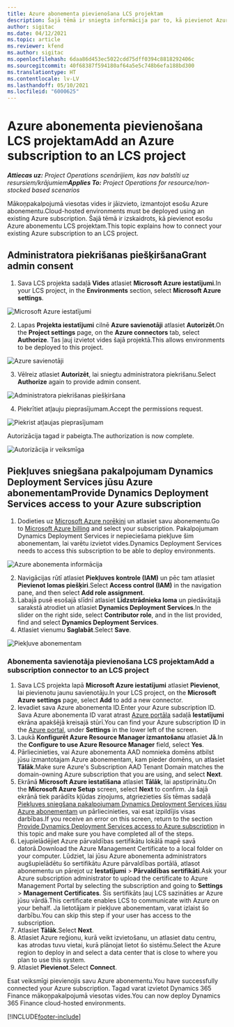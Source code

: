 ```yaml
---
title: Azure abonementa pievienošana LCS projektam
description: Šajā tēmā ir sniegta informācija par to, kā pievienot Azure abonementu LCS projektam.
author: sigitac
ms.date: 04/12/2021
ms.topic: article
ms.reviewer: kfend
ms.author: sigitac
ms.openlocfilehash: 6daa86d453ec5022cdd75dff0394c8818292406c
ms.sourcegitcommit: 40f68387f594180af64a5e5c748b6efa188bd300
ms.translationtype: HT
ms.contentlocale: lv-LV
ms.lasthandoff: 05/10/2021
ms.locfileid: "6000625"
---
```

# <a name="add-an-azure-subscription-to-an-lcs-project"></a><span data-ttu-id="99d8f-103">Azure abonementa pievienošana LCS projektam</span><span class="sxs-lookup"><span data-stu-id="99d8f-103">Add an Azure subscription to an LCS project</span></span>

<span data-ttu-id="99d8f-104">_**Attiecas uz:** Project Operations scenārijiem, kas nav balstīti uz resursiem/krājumiem_</span><span class="sxs-lookup"><span data-stu-id="99d8f-104">_**Applies To:** Project Operations for resource/non-stocked based scenarios_</span></span>

<span data-ttu-id="99d8f-105">Mākoņpakalpojumā viesotas vides ir jāizvieto, izmantojot esošu Azure abonementu.</span><span class="sxs-lookup"><span data-stu-id="99d8f-105">Cloud-hosted environments must be deployed using an existing Azure subscription.</span></span> <span data-ttu-id="99d8f-106">Šajā tēmā ir izskaidrots, kā pievienot esošu Azure abonementu LCS projektam.</span><span class="sxs-lookup"><span data-stu-id="99d8f-106">This topic explains how to connect your existing Azure subscription to an LCS project.</span></span> 

## <a name="grant-admin-consent"></a><span data-ttu-id="99d8f-107">Administratora piekrišanas piešķiršana</span><span class="sxs-lookup"><span data-stu-id="99d8f-107">Grant admin consent</span></span>

1. <span data-ttu-id="99d8f-108">Sava LCS projekta sadaļā **Vides** atlasiet **Microsoft Azure iestatījumi**.</span><span class="sxs-lookup"><span data-stu-id="99d8f-108">In your LCS project, in the **Environments** section, select **Microsoft Azure settings**.</span></span>

![Microsoft Azure iestatījumi](./media/1MicrosoftAzureSettings.png)

2. <span data-ttu-id="99d8f-110">Lapas **Projekta iestatījumi** cilnē **Azure savienotāji** atlasiet **Autorizēt**.</span><span class="sxs-lookup"><span data-stu-id="99d8f-110">On the **Project settings** page, on the **Azure connectors** tab, select **Authorize**.</span></span> <span data-ttu-id="99d8f-111">Tas ļauj izvietot vides šajā projektā.</span><span class="sxs-lookup"><span data-stu-id="99d8f-111">This allows environments to be deployed to this project.</span></span>

![Azure savienotāji](./media/2AzureConnectors.png)

3. <span data-ttu-id="99d8f-113">Vēlreiz atlasiet **Autorizēt**, lai sniegtu administratora piekrišanu.</span><span class="sxs-lookup"><span data-stu-id="99d8f-113">Select **Authorize** again to provide admin consent.</span></span>

![Administratora piekrišanas piešķiršana](./media/3GrantAdminConsent.png)

4. <span data-ttu-id="99d8f-115">Piekrītiet atļauju pieprasījumam.</span><span class="sxs-lookup"><span data-stu-id="99d8f-115">Accept the permissions request.</span></span>

![Piekrist atļaujas pieprasījumam](./media/4AcceptPermissionRequest.png)

<span data-ttu-id="99d8f-117">Autorizācija tagad ir pabeigta.</span><span class="sxs-lookup"><span data-stu-id="99d8f-117">The authorization is now complete.</span></span> 

![Autorizācija ir veiksmīga](./media/5AuthorizationComplete.png)

## <a name="provide-dynamics-deployment-services-access-to-your-azure-subscription"></a><a name="provide"></a><span data-ttu-id="99d8f-119">Piekļuves sniegšana pakalpojumam Dynamics Deployment Services jūsu Azure abonementam</span><span class="sxs-lookup"><span data-stu-id="99d8f-119">Provide Dynamics Deployment Services access to your Azure subscription</span></span>

1. <span data-ttu-id="99d8f-120">Dodieties uz [Microsoft Azure norēķini](https://portal.azure.com/#blade/Microsoft\_Azure\_Billing/SubscriptionsBlade) un atlasiet savu abonementu.</span><span class="sxs-lookup"><span data-stu-id="99d8f-120">Go to [Microsoft Azure billing](https://portal.azure.com/#blade/Microsoft\_Azure\_Billing/SubscriptionsBlade) and select your subscription.</span></span> <span data-ttu-id="99d8f-121">Pakalpojumam Dynamics Deployment Services ir nepieciešama piekļuve šim abonementam, lai varētu izvietot vides.</span><span class="sxs-lookup"><span data-stu-id="99d8f-121">Dynamics Deployment Services needs to access this subscription to be able to deploy environments.</span></span>

![Azure abonementa informācija](./media/6AzureSubscription.png)

2. <span data-ttu-id="99d8f-123">Navigācijas rūtī atlasiet **Piekļuves kontrole (IAM)** un pēc tam atlasiet **Pievienot lomas piešķiri**.</span><span class="sxs-lookup"><span data-stu-id="99d8f-123">Select **Access control (IAM)** in the navigation pane, and then select **Add role assignment**.</span></span>
3. <span data-ttu-id="99d8f-124">Labajā pusē esošajā slīdnī atlasiet **Līdzstrādnieka loma** un piedāvātajā sarakstā atrodiet un atlasiet **Dynamics Deployment Services**.</span><span class="sxs-lookup"><span data-stu-id="99d8f-124">In the slider on the right side, select **Contributor role**, and in the list provided, find and select **Dynamics Deployment Services**.</span></span> 
4. <span data-ttu-id="99d8f-125">Atlasiet vienumu **Saglabāt**.</span><span class="sxs-lookup"><span data-stu-id="99d8f-125">Select **Save**.</span></span>

![Piekļuve abonementam](./media/7SubscriptionAccess.png)

### <a name="add-a-subscription-connector-to-an-lcs-project"></a><span data-ttu-id="99d8f-127">Abonementa savienotāja pievienošana LCS projektam</span><span class="sxs-lookup"><span data-stu-id="99d8f-127">Add a subscription connector to an LCS project</span></span>

1. <span data-ttu-id="99d8f-128">Sava LCS projekta lapā **Microsoft Azure iestatījumi** atlasiet **Pievienot**, lai pievienotu jaunu savienotāju.</span><span class="sxs-lookup"><span data-stu-id="99d8f-128">In your LCS project, on the **Microsoft Azure settings** page, select **Add** to add a new connector.</span></span>
2. <span data-ttu-id="99d8f-129">Ievadiet sava Azure abonementa ID.</span><span class="sxs-lookup"><span data-stu-id="99d8f-129">Enter your Azure subscription ID.</span></span> <span data-ttu-id="99d8f-130">Sava Azure abonementa ID varat atrast [Azure portāla](https://ms.portal.azure.com/) sadaļā **Iestatījumi** ekrāna apakšējā kreisajā stūrī.</span><span class="sxs-lookup"><span data-stu-id="99d8f-130">You can find your Azure subscription ID in the [Azure portal](https://ms.portal.azure.com/), under  **Settings**  in the lower left of the screen.</span></span>
3. <span data-ttu-id="99d8f-131">Laukā **Konfigurēt Azure Resource Manager izmantošanu** atlasiet **Jā**.</span><span class="sxs-lookup"><span data-stu-id="99d8f-131">In the **Configure to use Azure Resource Manager** field, select **Yes**.</span></span>
4. <span data-ttu-id="99d8f-132">Pārliecinieties, vai Azure abonementa AAD nomnieka domēns atbilst jūsu izmantotajam Azure abonementam, kam pieder domēns, un atlasiet **Tālāk**.</span><span class="sxs-lookup"><span data-stu-id="99d8f-132">Make sure Azure's Subscription AAD Tenant Domain matches the domain-owning Azure subscription that you are using, and select **Next**.</span></span>
5. <span data-ttu-id="99d8f-133">Ekrānā **Microsoft Azure iestatīšana** atlasiet **Tālāk**, lai apstiprinātu.</span><span class="sxs-lookup"><span data-stu-id="99d8f-133">On the **Microsoft Azure Setup** screen, select **Next** to confirm.</span></span> <span data-ttu-id="99d8f-134">Ja šajā ekrānā tiek parādīts kļūdas ziņojums, atgriezieties šīs tēmas sadaļā [Piekļuves sniegšana pakalpojumam Dynamics Deployment Services jūsu Azure abonementam](#provide) un pārliecinieties, vai esat izpildījis visas darbības.</span><span class="sxs-lookup"><span data-stu-id="99d8f-134">If you receive an error on this screen, return to the section [Provide Dynamics Deployment Services access to Azure subscription](#provide) in this topic and make sure you have completed all of the steps.</span></span>
6. <span data-ttu-id="99d8f-135">Lejupielādējiet Azure pārvaldības sertifikātu lokālā mapē savā datorā.</span><span class="sxs-lookup"><span data-stu-id="99d8f-135">Download the Azure Management Certificate to a local folder on your computer.</span></span> <span data-ttu-id="99d8f-136">Lūdziet, lai jūsu Azure abonementa administrators augšupielādētu šo sertifikātu Azure pārvaldības portālā, atlasot abonementu un pārejot uz **Iestatījumi** > **Pārvaldības sertifikāti**.</span><span class="sxs-lookup"><span data-stu-id="99d8f-136">Ask your Azure subscription administrator to upload the certificate to Azure Management Portal by selecting the subscription and going to **Settings** > **Management Certificates**.</span></span> <span data-ttu-id="99d8f-137">Šis sertifikāts ļauj LCS sazināties ar Azure jūsu vārdā.</span><span class="sxs-lookup"><span data-stu-id="99d8f-137">This certificate enables LCS to communicate with Azure on your behalf.</span></span> <span data-ttu-id="99d8f-138">Ja lietotājam ir piekļuve abonementam, varat izlaist šo darbību.</span><span class="sxs-lookup"><span data-stu-id="99d8f-138">You can skip this step if your user has access to the subscription.</span></span>
7. <span data-ttu-id="99d8f-139">Atlasiet **Tālāk**.</span><span class="sxs-lookup"><span data-stu-id="99d8f-139">Select  **Next**.</span></span>
8. <span data-ttu-id="99d8f-140">Atlasiet Azure reģionu, kurā veikt izvietošanu, un atlasiet datu centru, kas atrodas tuvu vietai, kurā plānojat lietot šo sistēmu.</span><span class="sxs-lookup"><span data-stu-id="99d8f-140">Select the Azure region to deploy in and select a data center that is close to where you plan to use this system.</span></span>
9.  <span data-ttu-id="99d8f-141">Atlasiet **Pievienot**.</span><span class="sxs-lookup"><span data-stu-id="99d8f-141">Select  **Connect**.</span></span>

<span data-ttu-id="99d8f-142">Esat veiksmīgi pievienojis savu Azure abonementu.</span><span class="sxs-lookup"><span data-stu-id="99d8f-142">You have successfully connected your Azure subscription.</span></span> <span data-ttu-id="99d8f-143">Tagad varat izvietot Dynamics 365 Finance mākoņpakalpojumā viesotas vides.</span><span class="sxs-lookup"><span data-stu-id="99d8f-143">You can now deploy Dynamics 365 Finance cloud-hosted environments.</span></span>




[!INCLUDE[footer-include](../includes/footer-banner.md)]
